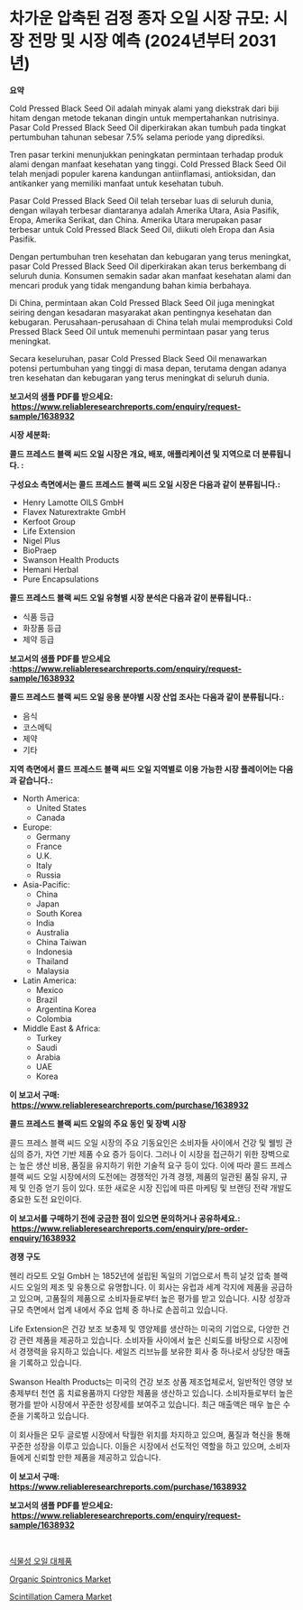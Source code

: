 <p><h1>차가운 압축된 검정 종자 오일 시장 규모: 시장 전망 및 시장 예측 (2024년부터 2031년)</h1></p><p><strong>요약</strong></p>
<p><p>Cold Pressed Black Seed Oil adalah minyak alami yang diekstrak dari biji hitam dengan metode tekanan dingin untuk mempertahankan nutrisinya. Pasar Cold Pressed Black Seed Oil diperkirakan akan tumbuh pada tingkat pertumbuhan tahunan sebesar 7.5% selama periode yang diprediksi.</p><p>Tren pasar terkini menunjukkan peningkatan permintaan terhadap produk alami dengan manfaat kesehatan yang tinggi. Cold Pressed Black Seed Oil telah menjadi populer karena kandungan antiinflamasi, antioksidan, dan antikanker yang memiliki manfaat untuk kesehatan tubuh.</p><p>Pasar Cold Pressed Black Seed Oil telah tersebar luas di seluruh dunia, dengan wilayah terbesar diantaranya adalah Amerika Utara, Asia Pasifik, Eropa, Amerika Serikat, dan China. Amerika Utara merupakan pasar terbesar untuk Cold Pressed Black Seed Oil, diikuti oleh Eropa dan Asia Pasifik.</p><p>Dengan pertumbuhan tren kesehatan dan kebugaran yang terus meningkat, pasar Cold Pressed Black Seed Oil diperkirakan akan terus berkembang di seluruh dunia. Konsumen semakin sadar akan manfaat kesehatan alami dan mencari produk yang tidak mengandung bahan kimia berbahaya.</p><p>Di China, permintaan akan Cold Pressed Black Seed Oil juga meningkat seiring dengan kesadaran masyarakat akan pentingnya kesehatan dan kebugaran. Perusahaan-perusahaan di China telah mulai memproduksi Cold Pressed Black Seed Oil untuk memenuhi permintaan pasar yang terus meningkat.</p><p>Secara keseluruhan, pasar Cold Pressed Black Seed Oil menawarkan potensi pertumbuhan yang tinggi di masa depan, terutama dengan adanya tren kesehatan dan kebugaran yang terus meningkat di seluruh dunia.</p></p>
<p><strong>보고서의 샘플 PDF를 받으세요: &nbsp;<a href="https://www.reliableresearchreports.com/enquiry/request-sample/1638932">https://www.reliableresearchreports.com/enquiry/request-sample/1638932</a></strong></p>
<p><strong>시장 세분화:</strong></p>
<p><strong> 콜드 프레스드 블랙 씨드 오일 시장은 개요, 배포, 애플리케이션 및 지역으로 더 분류됩니다. :</strong></p>
<p><strong>구성요소 측면에서는 콜드 프레스드 블랙 씨드 오일 시장은 다음과 같이 분류됩니다.:</strong></p>
<p><ul><li>Henry Lamotte OILS GmbH</li><li>Flavex Naturextrakte GmbH</li><li>Kerfoot Group</li><li>Life Extension</li><li>Nigel Plus</li><li>BioPraep</li><li>Swanson Health Products</li><li>Hemani Herbal</li><li>Pure Encapsulations</li></ul></p>
<p><strong> 콜드 프레스드 블랙 씨드 오일 유형별 시장 분석은 다음과 같이 분류됩니다.:</strong></p>
<p><ul><li>식품 등급</li><li>화장품 등급</li><li>제약 등급</li></ul></p>
<p><strong>보고서의 샘플 PDF를 받으세요 :<a href="https://www.reliableresearchreports.com/enquiry/request-sample/1638932">https://www.reliableresearchreports.com/enquiry/request-sample/1638932</a></strong></p>
<p><strong> 콜드 프레스드 블랙 씨드 오일 응용 분야별 시장 산업 조사는 다음과 같이 분류됩니다.:</strong></p>
<p><ul><li>음식</li><li>코스메틱</li><li>제약</li><li>기타</li></ul></p>
<p><strong>지역 측면에서 콜드 프레스드 블랙 씨드 오일 지역별로 이용 가능한 시장 플레이어는 다음과 같습니다.:</strong></p>
<p><ul>
    <li>
        North America:
        <ul>
            <li>United States</li>
            <li>Canada</li>
        </ul>
    </li>
    <li>
        Europe:
        <ul>
            <li>Germany</li>
            <li>France</li>
            <li>U.K.</li>
            <li>Italy</li>
            <li>Russia</li>
        </ul>
    </li>
    <li>
        Asia-Pacific:
        <ul>
            <li>China</li>
            <li>Japan</li>
            <li>South Korea</li>
            <li>India</li>
            <li>Australia</li>
            <li>China Taiwan</li>
            <li>Indonesia</li>
            <li>Thailand</li>
            <li>Malaysia</li>
        </ul>
    </li>
    <li>
        Latin America:
        <ul>
            <li>Mexico</li>
            <li>Brazil</li>
            <li>Argentina Korea</li>
            <li>Colombia</li>
        </ul>
    </li>
    <li>
        Middle East & Africa:
        <ul>
            <li>Turkey</li>
            <li>Saudi</li>
            <li>Arabia</li>
            <li>UAE</li>
            <li>Korea</li>
        </ul>
    </li>
    </ul></p>
<p><strong>이 보고서 구매: &nbsp;<a href="https://www.reliableresearchreports.com/purchase/1638932">https://www.reliableresearchreports.com/purchase/1638932</a></strong></p>
<p><strong>콜드 프레스드 블랙 씨드 오일의 주요 동인 및 장벽 시장</strong></p>
<p><p>콜드 프레스 블랙 씨드 오일 시장의 주요 기동요인은 소비자들 사이에서 건강 및 웰빙 관심의 증가, 자연 기반 제품 수요 증가 등이다. 그러나 이 시장을 접근하기 위한 장벽으로는 높은 생산 비용, 품질을 유지하기 위한 기술적 요구 등이 있다. 이에 따라 콜드 프레스 블랙 씨드 오일 시장에서의 도전에는 경쟁적인 가격 경쟁, 제품의 일관된 품질 유지, 규제 및 인증 얻기 등이 있다. 또한 새로운 시장 진입에 따른 마케팅 및 브랜딩 전략 개발도 중요한 도전 요인이다.</p></p>
<p><strong>이 보고서를 구매하기 전에 궁금한 점이 있으면 문의하거나 공유하세요.: &nbsp;<a href="https://www.reliableresearchreports.com/enquiry/pre-order-enquiry/1638932">https://www.reliableresearchreports.com/enquiry/pre-order-enquiry/1638932</a></strong></p>
<p><strong>경쟁 구도</strong></p>
<p><p>헨리 라모트 오일 GmbH 는 1852년에 설립된 독일의 기업으로서 특히 날것 압축 블랙 시드 오일의 제조 및 유통으로 유명합니다. 이 회사는 유럽과 세계 각지에 제품을 공급하고 있으며, 고품질의 제품으로 소비자들로부터 높은 평가를 받고 있습니다. 시장 성장과 규모 측면에서 업계 내에서 주요 업체 중 하나로 손꼽히고 있습니다.</p><p>Life Extension은 건강 보조 보충제 및 영양제를 생산하는 미국의 기업으로, 다양한 건강 관련 제품을 제공하고 있습니다. 소비자들 사이에서 높은 신뢰도를 바탕으로 시장에서 경쟁력을 유지하고 있습니다. 세일즈 리브뉴를 보유한 회사 중 하나로서 상당한 매출을 기록하고 있습니다.</p><p>Swanson Health Products는 미국의 건강 보조 상품 제조업체로서, 일반적인 영양 보충제부터 천연 홈 치료용품까지 다양한 제품을 생산하고 있습니다. 소비자들로부터 높은 평가를 받아 시장에서 꾸준한 성장세를 보여주고 있습니다. 최근 매출액은 매우 높은 수준을 기록하고 있습니다.</p><p>이 회사들은 모두 글로벌 시장에서 탁월한 위치를 차지하고 있으며, 품질과 혁신을 통해 꾸준한 성장을 이루고 있습니다. 이들은 시장에서 선도적인 역할을 하고 있으며, 소비자들에게 신뢰할 만한 제품을 제공하고 있습니다.</p></p>
<p><strong>이 보고서 구매: &nbsp; <a href="https://www.reliableresearchreports.com/purchase/1638932">https://www.reliableresearchreports.com/purchase/1638932</a></strong></p>
<p><strong>보고서의 샘플 PDF를 받으세요: &nbsp;<a href="https://www.reliableresearchreports.com/enquiry/request-sample/1638932">https://www.reliableresearchreports.com/enquiry/request-sample/1638932</a></strong><strong></strong></p>
<p>&nbsp;</p>
<p><p><a href="https://github.com/CorEmtymerich56566/Market-Research-Report-List-1/blob/main/57676679258.md">식물성 오일 대체품</a></p><p><a href="https://github.com/nathandecarvalho/Market-Research-Report-List-2/blob/main/organic-spintronics-market.md">Organic Spintronics Market</a></p><p><a href="https://github.com/julyju69/Market-Research-Report-List-2/blob/main/scintillation-camera-market.md">Scintillation Camera Market</a></p></p>